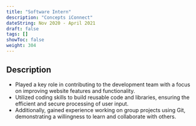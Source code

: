 ```yaml
---
title: "Software Intern"
description: "Concepts iConnect"
dateString: Nov 2020 - April 2021
draft: false
tags: []
showToc: false
weight: 304
---
```


## Description

- Played a key role in contributing to the development team with a focus on improving website features and functionality.
- Utilized coding skills to build reusable code and libraries, ensuring the efficient and secure processing of user input.
- Additionally, gained experience working on group projects using Git, demonstrating a willingness to learn and collaborate with others.
